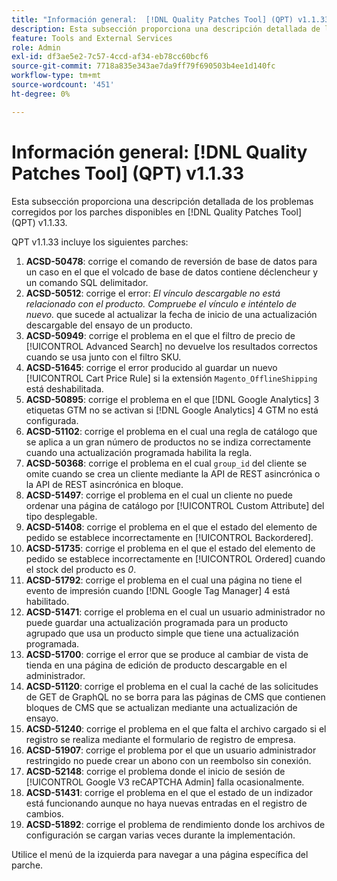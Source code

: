 ```yaml
---
title: "Información general:  [!DNL Quality Patches Tool] (QPT) v1.1.33"
description: Esta subsección proporciona una descripción detallada de los problemas corregidos por los parches disponibles en  [!DNL Quality Patches Tool] (QPT) v1.1.33.
feature: Tools and External Services
role: Admin
exl-id: df3ae5e2-7c57-4ccd-af34-eb78cc60bcf6
source-git-commit: 7718a835e343ae7da9ff79f690503b4ee1d140fc
workflow-type: tm+mt
source-wordcount: '451'
ht-degree: 0%

---
```


# Información general: [!DNL Quality Patches Tool] (QPT) v1.1.33

Esta subsección proporciona una descripción detallada de los problemas corregidos por los parches disponibles en [!DNL Quality Patches Tool] (QPT) v1.1.33.

QPT v1.1.33 incluye los siguientes parches:

1. **ACSD-50478**: corrige el comando de reversión de base de datos para un caso en el que el volcado de base de datos contiene déclencheur y un comando SQL delimitador.
1. **ACSD-50512**: corrige el error: *El vínculo descargable no está relacionado con el producto. Compruebe el vínculo e inténtelo de nuevo.* que sucede al actualizar la fecha de inicio de una actualización descargable del ensayo de un producto.
1. **ACSD-50949**: corrige el problema en el que el filtro de precio de [!UICONTROL Advanced Search] no devuelve los resultados correctos cuando se usa junto con el filtro SKU.
1. **ACSD-51645**: corrige el error producido al guardar un nuevo [!UICONTROL Cart Price Rule] si la extensión `Magento_OfflineShipping` está deshabilitada.
1. **ACSD-50895**: corrige el problema en el que [!DNL Google Analytics] 3 etiquetas GTM no se activan si [!DNL Google Analytics] 4 GTM no está configurada.
1. **ACSD-51102**: corrige el problema en el cual una regla de catálogo que se aplica a un gran número de productos no se indiza correctamente cuando una actualización programada habilita la regla.
1. **ACSD-50368**: corrige el problema en el cual `group_id` del cliente se omite cuando se crea un cliente mediante la API de REST asincrónica o la API de REST asincrónica en bloque.
1. **ACSD-51497**: corrige el problema en el cual un cliente no puede ordenar una página de catálogo por [!UICONTROL Custom Attribute] del tipo desplegable.
1. **ACSD-51408**: corrige el problema en el que el estado del elemento de pedido se establece incorrectamente en [!UICONTROL Backordered].
1. **ACSD-51735**: corrige el problema en el que el estado del elemento de pedido se establece incorrectamente en [!UICONTROL Ordered] cuando el stock del producto es *0*.
1. **ACSD-51792**: corrige el problema en el cual una página no tiene el evento de impresión cuando [!DNL Google Tag Manager] 4 está habilitado.
1. **ACSD-51471**: corrige el problema en el cual un usuario administrador no puede guardar una actualización programada para un producto agrupado que usa un producto simple que tiene una actualización programada.
1. **ACSD-51700**: corrige el error que se produce al cambiar de vista de tienda en una página de edición de producto descargable en el administrador.
1. **ACSD-51120**: corrige el problema en el cual la caché de las solicitudes de GET de GraphQL no se borra para las páginas de CMS que contienen bloques de CMS que se actualizan mediante una actualización de ensayo.
1. **ACSD-51240**: corrige el problema en el que falta el archivo cargado si el registro se realiza mediante el formulario de registro de empresa.
1. **ACSD-51907**: corrige el problema por el que un usuario administrador restringido no puede crear un abono con un reembolso sin conexión.
1. **ACSD-52148**: corrige el problema donde el inicio de sesión de [!UICONTROL Google V3 reCAPTCHA Admin] falla ocasionalmente.
1. **ACSD-51431**: corrige el problema en el que el estado de un indizador está funcionando aunque no haya nuevas entradas en el registro de cambios.
1. **ACSD-51892**: corrige el problema de rendimiento donde los archivos de configuración se cargan varias veces durante la implementación.

Utilice el menú de la izquierda para navegar a una página específica del parche.
